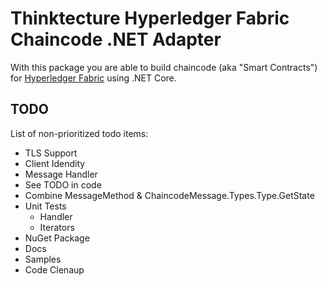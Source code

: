 # Thinktecture Hyperledger Fabric Chaincode .NET Adapter

With this package you are able to build chaincode (aka "Smart Contracts") for [Hyperledger Fabric](https://hyperledger.org/projects/fabric) using .NET Core. 

## TODO

List of non-prioritized todo items:

- TLS Support
- Client Idendity
- Message Handler
- See TODO in code
- Combine MessageMethod & ChaincodeMessage.Types.Type.GetState
- Unit Tests
	- Handler
	- Iterators
- NuGet Package
- Docs
- Samples
- Code Clenaup
